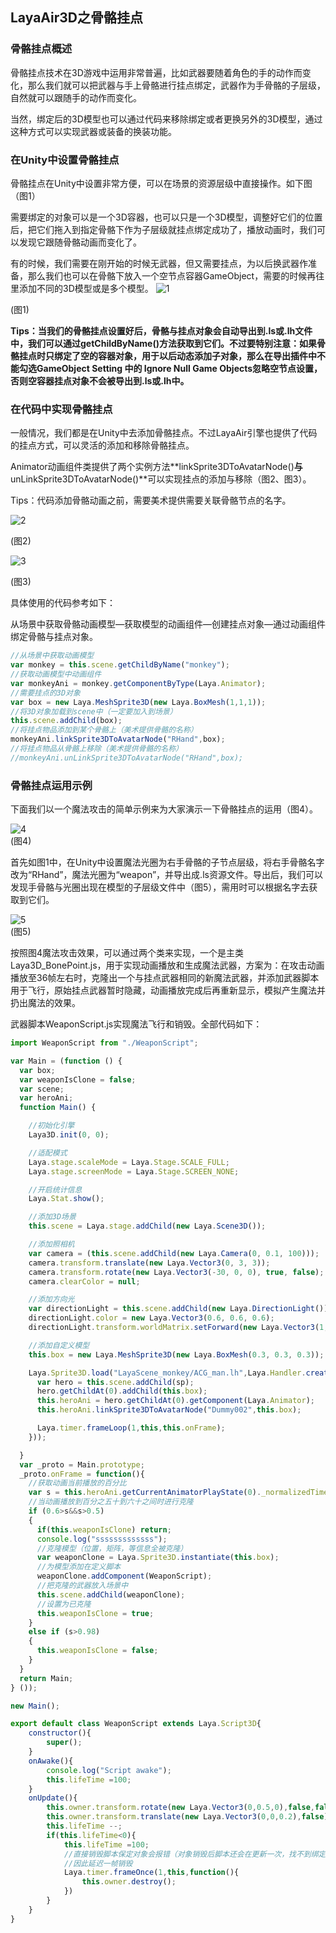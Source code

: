## LayaAir3D之骨骼挂点

### 骨骼挂点概述

骨骼挂点技术在3D游戏中运用非常普遍，比如武器要随着角色的手的动作而变化，那么我们就可以把武器与手上骨骼进行挂点绑定，武器作为手骨骼的子层级，自然就可以跟随手的动作而变化。

当然，绑定后的3D模型也可以通过代码来移除绑定或者更换另外的3D模型，通过这种方式可以实现武器或装备的换装功能。

### 在Unity中设置骨骼挂点

骨骼挂点在Unity中设置非常方便，可以在场景的资源层级中直接操作。如下图（图1）

需要绑定的对象可以是一个3D容器，也可以只是一个3D模型，调整好它们的位置后，把它们拖入到指定骨骼下作为子层级就挂点绑定成功了，播放动画时，我们可以发现它跟随骨骼动画而变化了。

有的时候，我们需要在刚开始的时候无武器，但又需要挂点，为以后换武器作准备，那么我们也可以在骨骼下放入一个空节点容器GameObject，需要的时候再往里添加不同的3D模型或是多个模型。
![1](img\1.png)</br>

(图1)

**Tips：当我们的骨骼挂点设置好后，骨骼与挂点对象会自动导出到.ls或.lh文件中，我们可以通过getChildByName()方法获取到它们。不过要特别注意：如果骨骼挂点时只绑定了空的容器对象，用于以后动态添加子对象，那么在导出插件中不能勾选GameObject Setting 中的 Ignore Null Game Objects忽略空节点设置，否则空容器挂点对象不会被导出到.ls或.lh中。**

### 在代码中实现骨骼挂点

一般情况，我们都是在Unity中去添加骨骼挂点。不过LayaAir引擎也提供了代码的挂点方式，可以灵活的添加和移除骨骼挂点。

Animator动画组件类提供了两个实例方法**linkSprite3DToAvatarNode()**与**unLinkSprite3DToAvatarNode()**可以实现挂点的添加与移除（图2、图3）。

Tips：代码添加骨骼动画之前，需要美术提供需要关联骨骼节点的名字。

![2](E:img\2.png)</br>

(图2)

![3](img\3.png)</br>

(图3)

具体使用的代码参考如下：

从场景中获取骨骼动画模型—获取模型的动画组件—创建挂点对象—通过动画组件绑定骨骼与挂点对象。

```javascript
//从场景中获取动画模型
var monkey = this.scene.getChildByName("monkey");
//获取动画模型中动画组件
var monkeyAni = monkey.getComponentByType(Laya.Animator);
//需要挂点的3D对象
var box = new Laya.MeshSprite3D(new Laya.BoxMesh(1,1,1));
//将3D对象加载到scene中（一定要加入到场景）
this.scene.addChild(box);
//将挂点物品添加到某个骨骼上（美术提供骨骼的名称）
monkeyAni.linkSprite3DToAvatarNode("RHand",box);
//将挂点物品从骨骼上移除（美术提供骨骼的名称）
//monkeyAni.unLinkSprite3DToAvatarNode("RHand",box);
```

### 骨骼挂点运用示例

下面我们以一个魔法攻击的简单示例来为大家演示一下骨骼挂点的运用（图4）。

![4](img\4.gif)</br>
(图4)

首先如图1中，在Unity中设置魔法光圈为右手骨骼的子节点层级，将右手骨骼名字改为“RHand”，魔法光圈为“weapon”，并导出成.ls资源文件。导出后，我们可以发现手骨骼与光圈出现在模型的子层级文件中（图5），需用时可以根据名字去获取到它们。

![5](img\5.png)</br>
(图5)

按照图4魔法攻击效果，可以通过两个类来实现，一个是主类Laya3D_BonePoint.js，用于实现动画播放和生成魔法武器，方案为：在攻击动画播放至36帧左右时，克隆出一个与挂点武器相同的新魔法武器，并添加武器脚本用于飞行，原始挂点武器暂时隐藏，动画播放完成后再重新显示，模拟产生魔法并扔出魔法的效果。

武器脚本WeaponScript.js实现魔法飞行和销毁。全部代码如下：

```javascript
import WeaponScript from "./WeaponScript";

var Main = (function () {
  var box;
  var weaponIsClone = false;
  var scene;
  var heroAni;
  function Main() {

    //初始化引擎
    Laya3D.init(0, 0);

    //适配模式
    Laya.stage.scaleMode = Laya.Stage.SCALE_FULL;
    Laya.stage.screenMode = Laya.Stage.SCREEN_NONE;

    //开启统计信息
    Laya.Stat.show();

    //添加3D场景
    this.scene = Laya.stage.addChild(new Laya.Scene3D());

    //添加照相机
    var camera = (this.scene.addChild(new Laya.Camera(0, 0.1, 100)));
    camera.transform.translate(new Laya.Vector3(0, 3, 3));
    camera.transform.rotate(new Laya.Vector3(-30, 0, 0), true, false);
    camera.clearColor = null;

    //添加方向光
    var directionLight = this.scene.addChild(new Laya.DirectionLight());
    directionLight.color = new Laya.Vector3(0.6, 0.6, 0.6);
    directionLight.transform.worldMatrix.setForward(new Laya.Vector3(1, -1, 0));

    //添加自定义模型
    this.box = new Laya.MeshSprite3D(new Laya.BoxMesh(0.3, 0.3, 0.3));

    Laya.Sprite3D.load("LayaScene_monkey/ACG_man.lh",Laya.Handler.create(this,function(sp){
      var hero = this.scene.addChild(sp);
      hero.getChildAt(0).addChild(this.box);
      this.heroAni = hero.getChildAt(0).getComponent(Laya.Animator);
      this.heroAni.linkSprite3DToAvatarNode("Dummy002",this.box);

      Laya.timer.frameLoop(1,this,this.onFrame);
    }));

  }
  var _proto = Main.prototype;
  _proto.onFrame = function(){
    //获取动画当前播放的百分比
    var s = this.heroAni.getCurrentAnimatorPlayState(0)._normalizedTime - Math.floor(this.heroAni.getCurrentAnimatorPlayState(0)._normalizedTime)
    //当动画播放到百分之五十到六十之间时进行克隆
    if (0.6>s&&s>0.5)
    {
      if(this.weaponIsClone) return;
      console.log("sssssssssssss");
      //克隆模型（位置，矩阵，等信息全被克隆）
      var weaponClone = Laya.Sprite3D.instantiate(this.box);
      //为模型添加在定义脚本
      weaponClone.addComponent(WeaponScript);
      //把克隆的武器放入场景中
      this.scene.addChild(weaponClone);
      //设置为已克隆
      this.weaponIsClone = true;
    }
    else if (s>0.98)
    {
      this.weaponIsClone = false;
    }
  }
  return Main;
} ());

new Main();  
```



```javascript
export default class WeaponScript extends Laya.Script3D{
    constructor(){
        super();
    }
    onAwake(){
        console.log("Script awake");
        this.lifeTime =100;
    }
    onUpdate(){
        this.owner.transform.rotate(new Laya.Vector3(0,0.5,0),false,false);
        this.owner.transform.translate(new Laya.Vector3(0,0,0.2),false);
        this.lifeTime --;
        if(this.lifeTime<0){
            this.lifeTime =100;
            //直接销毁脚本保定对象会报错（对象销毁后脚本还会在更新一次，找不到绑定对象会错误）
            //因此延迟一帧销毁
            Laya.timer.frameOnce(1,this,function(){
                this.owner.destroy();
            })
        }
    }
}
```